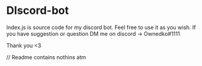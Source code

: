 # DIscord-bot

Index.js is source code for my discord bot. Feel free to use it as you wish.
If you have suggestion or question DM me on discord -> Ownedko#1111

Thank you <3












// Readme contains nothins atm
